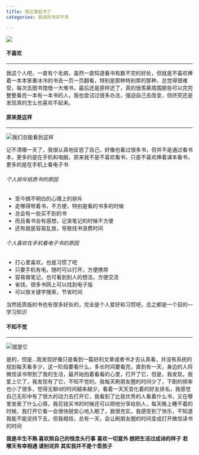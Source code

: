 ```yaml
---
title: 我又拿起书了
categories: 我读的书并不多

---
```




![](http://upload-images.jianshu.io/upload_images/2190281-88805c5a1271816a.jpg?imageMogr2/auto-orient/strip%7CimageView2/2/w/1240)

#### 不喜欢
--------------------
我这个人吧，一直有个毛病，虽然一直知道看书有数不完的好处，但就是不喜欢捧着一本本笨重冰冷的书去一页一页翻看，特别是那种特别厚的那种，总觉得很难受，每次去图书馆借一大堆书，最后还是原样还了，真的很羡慕周围那些可以完完整整看完一本有一本书的人，我也尝试过很多办法，强迫自己去改变，但终究还是发现真的怎么也喜欢不起来。
#### 原来是这样
-----------------------


![我们总能看到这样](http://upload-images.jianshu.io/upload_images/2190281-92a45bf8a36edfe1.jpg?imageMogr2/auto-orient/strip%7CimageView2/2/w/1240)

记不清哪一天了，我很认真地反思了自己，好像也看过很多书，但并不是通过看书本，更多的是在手机和电脑，原来我不是不喜欢看书，只是不喜欢捧着课本看书，更多的是在手机上看电子书

###### 个人排斥纸质书的原因
* 至今搞不明白的心理上的排斥
* 走哪得带着书，不方便，特别是看的书多的时候
* 总会有一些买不到的书
* 而且看书会有感想，记录笔记的时候不方便
* 还有就是容易乱放，导致找书浪费时间

###### 个人喜欢在手机看电子书的原因
* 打心里喜欢，也是习惯了吧
* 只要手机有电，随时可以打开，方便携带
* 容易做笔记，也可看到别人的想法，方便交流
* 省钱，很多书网上可以找到电子版
* 可以按关键字搜索，节省时间

当然纸质版的书也有很多好处的，完全是个人爱好和习惯吧，总之都是一个目的—学习知识

#### 不知不觉
-----------------------
![就是它](http://upload-images.jianshu.io/upload_images/2190281-ff4c02b8c637be36.png?imageMogr2/auto-orient/strip%7CimageView2/2/w/1240)

是的，但是...我发现好像只是看到一篇好的文章或者书才去认真看，并没有系统的规划每天看多少，这一阶段要看什么，多长时间要看完，直到有一天，身边的人将微信读书带到了我的生活，最开始抱着看看的心里，打开了它，但是，我发现，我爱上它了，我发现有了它，不知不觉的，我每天刷朋友圈的时间少了，下剧的频率也小了很多，觉得无聊d的时间越来越少，看着一天天变化着的好友排名，我感觉自己无形中有了很大的动力去打开它，我看到了比我优秀的人看着什么书，又在哪里发表了什么心情，我花钱买书的时候还可以把他分享给别人，每天晚上睡不着的时候，我打开它看一会很快就安心地入眠了，我很充实，我感受到了快乐，不知道我能不能坚持下去，但我相信，总有一天，会让刷朋友圈的时间变成打开微信读书的时间

**我是半生不熟 喜欢照自己的怪念头行事**
**喜欢一切意外 想把生活过成诗的样子**
**若哪天有幸相遇 请别诧异 其实我并不是个乖孩子**